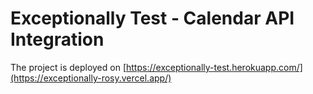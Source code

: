 # Exceptionally Test - Calendar API Integration

The project is deployed on [https://exceptionally-test.herokuapp.com/](https://exceptionally-rosy.vercel.app/)
